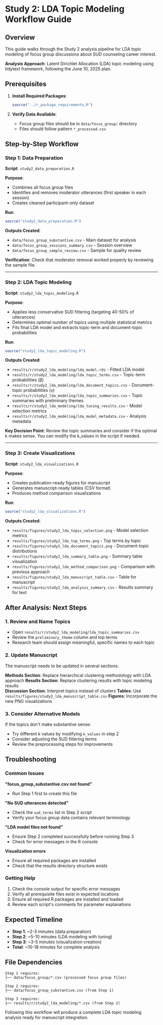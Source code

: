 # Study 2: LDA Topic Modeling Workflow Guide

## Overview
This guide walks through the Study 2 analysis pipeline for LDA topic modeling of focus group discussions about SUD counseling career interest.

**Analysis Approach**: Latent Dirichlet Allocation (LDA) topic modeling using tidytext framework, following the June 10, 2025 plan.

## Prerequisites

1. **Install Required Packages**:
   ```r
   source("../r_package_requirements.R")
   ```

2. **Verify Data Available**:
   - Focus group files should be in `data/focus_group/` directory
   - Files should follow pattern `*_processed.csv`

## Step-by-Step Workflow

### Step 1: Data Preparation
**Script**: `study2_data_preparation.R`

**Purpose**: 
- Combines all focus group files
- Identifies and removes moderator utterances (first speaker in each session)
- Creates cleaned participant-only dataset

**Run**:
```r
source("study2_data_preparation.R")
```

**Outputs Created**:
- `data/focus_group_substantive.csv` - Main dataset for analysis
- `data/focus_group_sessions_summary.csv` - Session overview
- `data/focus_group_sample_review.csv` - Sample for quality review

**Verification**: Check that moderator removal worked properly by reviewing the sample file.

---

### Step 2: LDA Topic Modeling
**Script**: `study2_lda_topic_modeling.R`

**Purpose**:
- Applies less conservative SUD filtering (targeting 40-50% of utterances)
- Determines optimal number of topics using multiple statistical metrics
- Fits final LDA model and extracts topic-term and document-topic probabilities

**Run**:
```r
source("study2_lda_topic_modeling.R")
```

**Outputs Created**:
- `results/r/study2_lda_modeling/lda_model.rds` - Fitted LDA model
- `results/r/study2_lda_modeling/lda_topic_terms.csv` - Topic-term probabilities (β)
- `results/r/study2_lda_modeling/lda_document_topics.csv` - Document-topic probabilities (γ)
- `results/r/study2_lda_modeling/lda_topic_summaries.csv` - Topic summaries with preliminary themes
- `results/r/study2_lda_modeling/lda_tuning_results.csv` - Model selection metrics
- `results/r/study2_lda_modeling/lda_model_metadata.csv` - Analysis metadata

**Key Decision Point**: Review the topic summaries and consider if the optimal k makes sense. You can modify the k_values in the script if needed.

---

### Step 3: Create Visualizations
**Script**: `study2_lda_visualizations.R`

**Purpose**:
- Creates publication-ready figures for manuscript
- Generates manuscript-ready tables (CSV format)
- Produces method comparison visualizations

**Run**:
```r
source("study2_lda_visualizations.R")
```

**Outputs Created**:
- `results/figures/study2_lda_topic_selection.png` - Model selection metrics
- `results/figures/study2_lda_top_terms.png` - Top terms by topic
- `results/figures/study2_lda_document_topics.png` - Document-topic distributions
- `results/figures/study2_lda_summary_table.png` - Summary table visualization
- `results/figures/study2_lda_method_comparison.png` - Comparison with previous approach
- `results/figures/study2_lda_manuscript_table.csv` - Table for manuscript
- `results/figures/study2_lda_analysis_summary.csv` - Results summary for text

## After Analysis: Next Steps

### 1. Review and Name Topics
- Open `results/r/study2_lda_modeling/lda_topic_summaries.csv`
- Review the `preliminary_theme` column and top terms
- Research team should assign meaningful, specific names to each topic

### 2. Update Manuscript
The manuscript needs to be updated in several sections:

**Methods Section**: Replace hierarchical clustering methodology with LDA approach
**Results Section**: Replace clustering results with topic modeling results  
**Discussion Section**: Interpret topics instead of clusters
**Tables**: Use `results/figures/study2_lda_manuscript_table.csv`
**Figures**: Incorporate the new PNG visualizations

### 3. Consider Alternative Models
If the topics don't make substantive sense:
- Try different k values by modifying `k_values` in step 2
- Consider adjusting the SUD filtering terms
- Review the preprocessing steps for improvements

## Troubleshooting

### Common Issues

**"focus_group_substantive.csv not found"**
- Run Step 1 first to create this file

**"No SUD utterances detected"**  
- Check the `sud_terms` list in Step 2 script
- Verify your focus group data contains relevant terminology

**"LDA model files not found"**
- Ensure Step 2 completed successfully before running Step 3
- Check for error messages in the R console

**Visualization errors**
- Ensure all required packages are installed
- Check that the results directory structure exists

### Getting Help

1. Check the console output for specific error messages
2. Verify all prerequisite files exist in expected locations  
3. Ensure all required R packages are installed and loaded
4. Review each script's comments for parameter explanations

## Expected Timeline

- **Step 1**: ~2-3 minutes (data preparation)
- **Step 2**: ~5-10 minutes (LDA modeling with tuning)  
- **Step 3**: ~3-5 minutes (visualization creation)
- **Total**: ~10-18 minutes for complete analysis

## File Dependencies

```
Step 1 requires:
├── data/focus_group/*.csv (processed focus group files)

Step 2 requires:  
├── data/focus_group_substantive.csv (from Step 1)

Step 3 requires:
├── results/r/study2_lda_modeling/*.csv (from Step 2)
```

Following this workflow will produce a complete LDA topic modeling analysis ready for manuscript integration. 